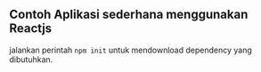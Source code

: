 ## Contoh Aplikasi sederhana menggunakan Reactjs

jalankan perintah `npm init` untuk mendownload dependency yang dibutuhkan.
